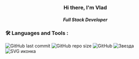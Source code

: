   <div id="header" align="center">
    <h3>Hi there, I'm Vlad</h3>
    <h5>Full Stack Developer</h5>
  </div>

### :hammer_and_wrench: Languages and Tools :

![GitHub last commit](https://img.shields.io/github/last-commit/yourusername/yourrepository)
![GitHub repo size](https://img.shields.io/github/repo-size/yourusername/yourrepository)
![GitHub](https://github.com/favicon.ico)
![Звезда](https://img.shields.io/badge/icon-⭐-yellow)
![SVG иконка](./images/my-icon.svg)

<!--
**Vladislav-Simonenko/Vladislav-Simonenko** is a ✨ _special_ ✨ repository because its `README.md` (this file) appears on your GitHub profile.

Here are some ideas to get you started:

- 🔭 I’m currently working on ...
- 🌱 I’m currently learning ...
- 👯 I’m looking to collaborate on ...
- 🤔 I’m looking for help with ...
- 💬 Ask me about ...
- 📫 How to reach me: ...
- 😄 Pronouns: ...
- ⚡ Fun fact: ...
-->
